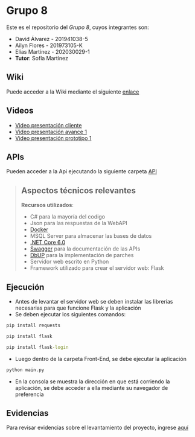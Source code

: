 # Grupo 8

Este es el repositorio del *Grupo 8*, cuyos integrantes son:

* David Álvarez - 201941038-5
* Ailyn Flores  - 201973105-K
* Elías Martínez - 202030029-1
* **Tutor**: Sofía Martínez

## Wiki

Puede acceder a la Wiki mediante el siguiente [enlace](https://gitlab.inf.utfsm.cl/wormazab/inf225-2022-2-grupo-08/-/wikis/home)

## Videos

* [Video presentación cliente](https://www.youtube.com/watch?v=pl63bvYMthk&feature=youtu.be&ab_channel=WladimirOrmaz%C3%A1bal)
* [Video presentación avance 1](https://www.youtube.com/watch?v=sLNHGzOnorU&ab_channel=EliosPokefan)
* [Video presentación prototipo 1](https://youtu.be/CwdVQDFAkaw)


## APIs
Pueden acceder a la Api ejecutando la siguiente carpeta [API](https://gitlab.inf.utfsm.cl/wormazab/inf225-2022-2-grupo-08/-/tree/main/APIs)

> ## Aspectos técnicos relevantes
> 
> **Recursos utilizados**: 
> - C# para la mayoría del codigo
> - Json para las respuestas de la WebAPI
> - [Docker](https://www.docker.com/)
> - MSQL Server para almacenar las bases de datos
> - [.NET Core 6.0](https://dotnet.microsoft.com/en-us/download/dotnet/6.0)
> - [Swagger](https://learn.microsoft.com/en-us/aspnet/core/tutorials/web-api-help-pages-using-swagger?view=aspnetcore-6.0) para la documentación de las APIs
> - [DbUP](https://github.com/wormaza/Transversal.Util.BaseDBUp) para la implementación de parches
> - Servidor web escrito en Python
> - Framework utilizado para crear el servidor web: Flask

## Ejecución
 - Antes de levantar el servidor web se deben instalar las librerías necesarias para que funcione Flask y la aplicación
 - Se deben ejecutar los siguientes comandos:
 ```bat
pip install requests
```
 ```bat
pip install flask
```
 ```bat
pip install flask-login
```
 - Luego dentro de la carpeta Front-End, se debe ejecutar la aplicación
 ```bat
python main.py
```
- En la consola se muestra la dirección en que está corriendo la aplicación, se debe acceder a ella mediante su navegador de preferencia


## Evidencias
Para revisar evidencias sobre el levantamiento del proyecto, ingrese [aquí](https://gitlab.inf.utfsm.cl/wormazab/inf225-2022-2-grupo-08/-/wikis/Evidencias-Levantamiento)


